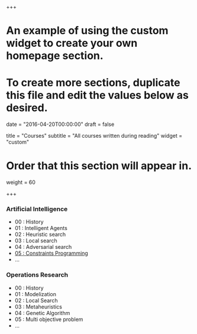 +++
# An example of using the custom widget to create your own homepage section.
# To create more sections, duplicate this file and edit the values below as desired.

date = "2016-04-20T00:00:00"
draft = false

title = "Courses"
subtitle = "All courses written during reading"
widget = "custom"

# Order that this section will appear in.
weight = 60

+++

### Artificial Intelligence
- 00 : History
- 01 : Intelligent Agents
- 02 : Heuristic search
- 03 : Local search
- 04 : Adversarial search
- [05 : Constraints Programming](/sources/courses/ai/AI___5_ConstraintsProgramming.pdf)
- ...

### Operations Research
- 00 : History
- 01 : Modelization
- 02 : Local Search
- 03 : Metaheuristics
- 04 : Genetic Algorithm
- 05 : Multi objective problem
- ...
